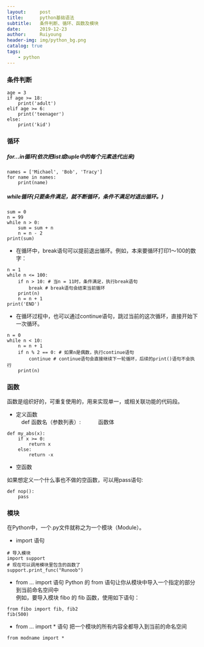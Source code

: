 ```yaml
--- 
layout:     post
title:      python基础语法
subtitle:   条件判断、循环、函数及模块
date:       2019-12-23
author:     Ruiyoung
header-img: img/python_bg.png
catalog: true
tags:
    - python
---
```

### 条件判断  

```{.python}
age = 3
if age >= 18:
    print('adult')
elif age >= 6:
    print('teenager')
else:
    print('kid')
```

### 循环  

##### for...in循环(依次把list或tuple中的每个元素迭代出来)  

```{.python}
names = ['Michael', 'Bob', 'Tracy']
for name in names:
    print(name)
```

##### while循环(只要条件满足，就不断循环，条件不满足时退出循环。)  

```{.python}
sum = 0
n = 99
while n > 0:
    sum = sum + n
    n = n - 2
print(sum)
```

- 在循环中，break语句可以提前退出循环。例如，本来要循环打印1～100的数字：  

```{.python}
n = 1
while n <= 100:
    if n > 10: # 当n = 11时，条件满足，执行break语句
        break # break语句会结束当前循环
    print(n)
    n = n + 1
print('END')
```

- 在循环过程中，也可以通过continue语句，跳过当前的这次循环，直接开始下一次循环。

```{.python}
n = 0
while n < 10:
    n = n + 1
    if n % 2 == 0: # 如果n是偶数，执行continue语句
        continue # continue语句会直接继续下一轮循环，后续的print()语句不会执行
    print(n)
```

### 函数  

函数是组织好的，可重复使用的，用来实现单一，或相关联功能的代码段。

- 定义函数  
&emsp;def 函数名（参数列表）:
&emsp;&emsp;&emsp;函数体  

```{.python}
def my_abs(x):
    if x >= 0:
        return x
    else:
        return -x
```

- 空函数  

如果想定义一个什么事也不做的空函数，可以用pass语句:  

```{.python}
def nop():
    pass
```

### 模块  

在Python中，一个.py文件就称之为一个模块（Module）。

- import 语句  

```{.python}
# 导入模块
import support
# 现在可以调用模块里包含的函数了
support.print_func("Runoob")
```

- from … import 语句
Python 的 from 语句让你从模块中导入一个指定的部分到当前命名空间中  
例如，要导入模块 fibo 的 fib 函数，使用如下语句：

```{.python}
from fibo import fib, fib2
fib(500)
```

- from … import * 语句
把一个模块的所有内容全都导入到当前的命名空间  

```{.python}
from modname import *
```
